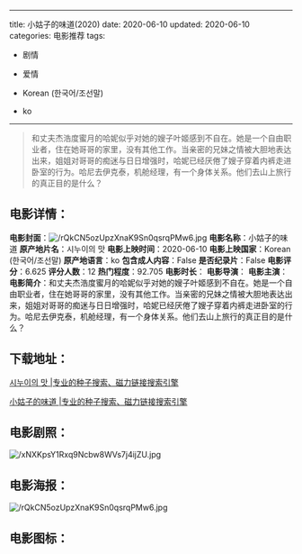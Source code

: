 
---
title: 小姑子的味道(2020)
date: 2020-06-10
updated: 2020-06-10
categories: 电影推荐
tags:
- 剧情
- 爱情

- Korean (한국어/조선말)
- ko
---


> ‎和丈夫杰浩度蜜月的哈妮似乎对她的嫂子叶姬感到不自在。她是一个自由职业者，住在她哥哥的家里，没有其他工作。当亲密的兄妹之情被大胆地表达出来，姐姐对哥哥的痴迷与日日增强时，哈妮已经厌倦了嫂子穿着内裤走进卧室的行为。哈尼去伊克泰，机舱经理，有一个身体关系。他们去山上旅行的真正目的是什么？‎

## **电影详情**：

**电影封面**：<img src="https://image.tmdb.org/t/p/w200/rQkCN5ozUpzXnaK9Sn0qsrqPMw6.jpg" alt="/rQkCN5ozUpzXnaK9Sn0qsrqPMw6.jpg" title="/rQkCN5ozUpzXnaK9Sn0qsrqPMw6.jpg">
**电影名称**：小姑子的味道
**原产地片名**：시누이의 맛
**电影上映时间**：2020-06-10
**电影上映国家**：Korean (한국어/조선말)
**原产地语言**：ko
**包含成人内容**：False
**是否纪录片**：False
**电影评分**：6.625
**评分人数**：12
**热门程度**：92.705
**电影时长**：
**电影导演**：
**电影主演**：
**电影简介**：‎和丈夫杰浩度蜜月的哈妮似乎对她的嫂子叶姬感到不自在。她是一个自由职业者，住在她哥哥的家里，没有其他工作。当亲密的兄妹之情被大胆地表达出来，姐姐对哥哥的痴迷与日日增强时，哈妮已经厌倦了嫂子穿着内裤走进卧室的行为。哈尼去伊克泰，机舱经理，有一个身体关系。他们去山上旅行的真正目的是什么？‎

## **下载地址**：
[시누이의 맛 |专业的种子搜索、磁力链接搜索引擎](https://movie.amd794.com:2083/?search=%EC%8B%9C%EB%88%84%EC%9D%B4%EC%9D%98%20%EB%A7%9B&ordering=&mode=match_phrase&page_size=10&page=1)

[小姑子的味道 |专业的种子搜索、磁力链接搜索引擎](https://movie.amd794.com:2083/?search=%E5%B0%8F%E5%A7%91%E5%AD%90%E7%9A%84%E5%91%B3%E9%81%93&ordering=&mode=match_phrase&page_size=10&page=1)
 

## **电影剧照**：
<img src="https://image.tmdb.org/t/p/original/xNXKpsY1Rxq9Ncbw8WVs7j4ijZU.jpg" alt="/xNXKpsY1Rxq9Ncbw8WVs7j4ijZU.jpg" title="/xNXKpsY1Rxq9Ncbw8WVs7j4ijZU.jpg">

## **电影海报**：
<img src="https://image.tmdb.org/t/p/original/rQkCN5ozUpzXnaK9Sn0qsrqPMw6.jpg" alt="/rQkCN5ozUpzXnaK9Sn0qsrqPMw6.jpg" title="/rQkCN5ozUpzXnaK9Sn0qsrqPMw6.jpg">

## **电影图标**：

